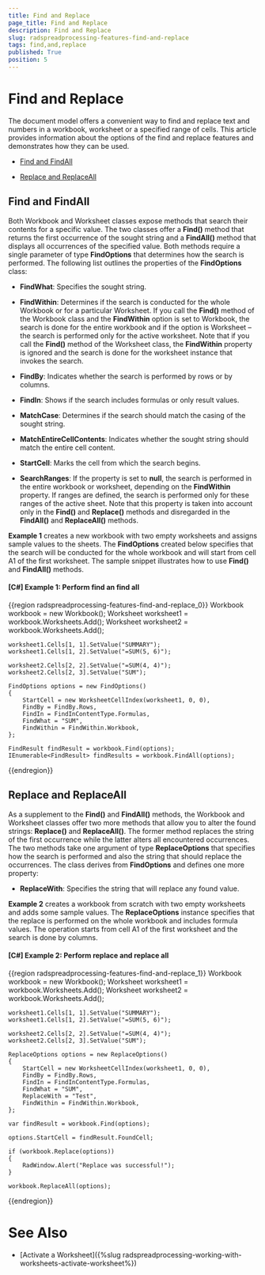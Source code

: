 ```yaml
---
title: Find and Replace
page_title: Find and Replace
description: Find and Replace
slug: radspreadprocessing-features-find-and-replace
tags: find,and,replace
published: True
position: 5
---
```


# Find and Replace



The document model offers a convenient way to find and replace text and numbers in a workbook, worksheet or a specified range of cells. This article provides information about the options of the find and replace features and demonstrates how they can be used.
      

* [Find and FindAll](#find-and-findall)

* [Replace and ReplaceAll](#replace-and-replaceall)

## Find and FindAll

Both Workbook and Worksheet classes expose methods that search their contents for a specific value. The two classes offer a __Find()__ method that returns the first occurrence of the sought string and a __FindAll()__ method that displays all occurrences of the specified value. Both methods require a single parameter of type __FindOptions__ that determines how the search is performed. The following list outlines the properties of the __FindOptions__ class:
        

* __FindWhat__: Specifies the sought string.
            

* __FindWithin__: Determines if the search is conducted for the whole Workbook or for a particular Worksheet. If you call the __Find()__ method of the Workbook class and the __FindWithin__ option is set to Workbook, the search is done for the entire workbook and if the option is Worksheet – the search is performed only for the active worksheet. Note that if you call the __Find()__ method of the Worksheet class, the __FindWithin__ property is ignored and the search is done for the worksheet instance that invokes the search.
            

* __FindBy__: Indicates whether the search is performed by rows or by columns.
            

* __FindIn__: Shows if the search includes formulas or only result values.
            

* __MatchCase__: Determines if the search should match the casing of the sought string.
            

* __MatchEntireCellContents__: Indicates whether the sought string should match the entire cell content.
            

* __StartCell__: Marks the cell from which the search begins.
            

* __SearchRanges__: If the property is set to __null__, the search is performed in the entire workbook or worksheet, depending on the __FindWithin__ property. If ranges are defined, the search is performed only for these ranges of the active sheet. Note that this property is taken into account only in the __Find()__ and __Replace()__ methods and disregarded in the __FindAll()__ and __ReplaceAll()__ methods.
            

__Example 1__ creates a new workbook with two empty worksheets and assigns sample values to the sheets. The __FindOptions__ created below specifies that the search will be conducted for the whole workbook and will start from cell A1 of the first worksheet. The sample snippet illustrates how to use __Find()__ and __FindAll()__ methods.
        

#### __[C#] Example 1: Perform find an find all__

{{region radspreadprocessing-features-find-and-replace_0}}
    Workbook workbook = new Workbook();
    Worksheet worksheet1 = workbook.Worksheets.Add();
    Worksheet worksheet2 = workbook.Worksheets.Add();

    worksheet1.Cells[1, 1].SetValue("SUMMARY");
    worksheet1.Cells[1, 2].SetValue("=SUM(5, 6)");

    worksheet2.Cells[2, 2].SetValue("=SUM(4, 4)");
    worksheet2.Cells[2, 3].SetValue("SUM");

    FindOptions options = new FindOptions()
    {
        StartCell = new WorksheetCellIndex(worksheet1, 0, 0),
        FindBy = FindBy.Rows,
        FindIn = FindInContentType.Formulas,
        FindWhat = "SUM",
        FindWithin = FindWithin.Workbook,
    };

    FindResult findResult = workbook.Find(options);
    IEnumerable<FindResult> findResults = workbook.FindAll(options);
{{endregion}}



## Replace and ReplaceAll

As a supplement to the __Find()__ and __FindAll()__ methods, the Workbook and Worksheet classes offer two more methods that allow you to alter the found strings: __Replace()__ and __ReplaceAll()__. The former method replaces the string of the first occurrence while the latter alters all encountered occurrences. The two methods take one argument of type __ReplaceOptions__ that specifies how the search is performed and also the string that should replace the occurrences. The class derives from __FindOptions__ and defines one more property:
        

* __ReplaceWith__: Specifies the string that will replace any found value.
            

__Example 2__ creates a workbook from scratch with two empty worksheets and adds some sample values. The __ReplaceOptions__ instance specifies that the replace is performed on the whole workbook and includes formula values. The operation starts from cell A1 of the first worksheet and the search is done by columns.
        

#### __[C#] Example 2: Perform replace and replace all__

{{region radspreadprocessing-features-find-and-replace_1}}
    Workbook workbook = new Workbook();
    Worksheet worksheet1 = workbook.Worksheets.Add();
    Worksheet worksheet2 = workbook.Worksheets.Add();

    worksheet1.Cells[1, 1].SetValue("SUMMARY");
    worksheet1.Cells[1, 2].SetValue("=SUM(5, 6)");

    worksheet2.Cells[2, 2].SetValue("=SUM(4, 4)");
    worksheet2.Cells[2, 3].SetValue("SUM");

    ReplaceOptions options = new ReplaceOptions()
    {
        StartCell = new WorksheetCellIndex(worksheet1, 0, 0),
        FindBy = FindBy.Rows,
        FindIn = FindInContentType.Formulas,
        FindWhat = "SUM",
        ReplaceWith = "Test",
        FindWithin = FindWithin.Workbook,
    };

    var findResult = workbook.Find(options);

    options.StartCell = findResult.FoundCell;

    if (workbook.Replace(options))
    {
        RadWindow.Alert("Replace was successful!");
    }

    workbook.ReplaceAll(options);
{{endregion}}



# See Also

 * [Activate a Worksheet]({%slug radspreadprocessing-working-with-worksheets-activate-worksheet%})
